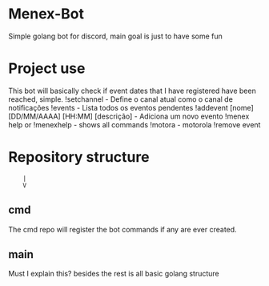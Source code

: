 # Menex-Bot
Simple golang bot for discord, main goal is just to have some fun

# Project use
This bot will basically check if event dates that I have registered have been reached, simple.
!setchannel - Define o canal atual como o canal de notificações
!events - Lista todos os eventos pendentes
!addevent [nome] [DD/MM/AAAA] [HH:MM] [descrição] - Adiciona um novo evento
!menex help or !menexhelp - shows all commands
!motora - motorola
!remove event


# Repository structure
        |
        V
## cmd
The cmd repo will register the bot commands if any are ever created.

## main
Must I explain this? besides the rest is all basic golang structure